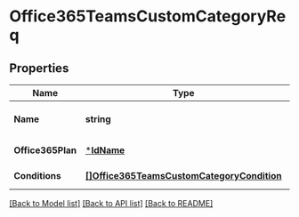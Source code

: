 # Office365TeamsCustomCategoryReq

## Properties
Name | Type | Description | Notes
------------ | ------------- | ------------- | -------------
**Name** | **string** | Name of the custom category. | [default to null]
**Office365Plan** | [***IdName**](IdName.md) |  | [default to null]
**Conditions** | [**[]Office365TeamsCustomCategoryCondition**](Office365TeamsCustomCategoryCondition.md) |  | [default to null]

[[Back to Model list]](../README.md#documentation-for-models) [[Back to API list]](../README.md#documentation-for-api-endpoints) [[Back to README]](../README.md)


